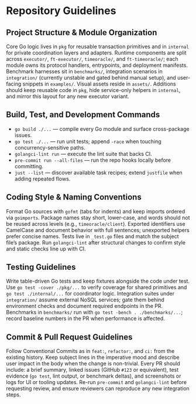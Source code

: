 # Repository Guidelines

## Project Structure & Module Organization
Core Go logic lives in `pkg` for reusable transaction primitives and in `internal` for private coordination layers and adapters. Runtime components are split across `executor/`, `ft-executor/`, `timeoracle/`, and `ft-timeoracle/`; each module owns its protocol handlers, entrypoints, and deployment manifests. Benchmark harnesses sit in `benchmarks/`, integration scenarios in `integration/` (currently unstable and gated behind manual setup), and user-facing snippets in `examples/`. Visual assets reside in `assets/`. Additions should keep reusable code in `pkg`, hide service-only helpers in `internal`, and mirror this layout for any new executor variant.

## Build, Test, and Development Commands
- `go build ./...` — compile every Go module and surface cross-package issues.
- `go test ./...` — run unit tests; append `-race` when touching concurrency-sensitive paths.
- `golangci-lint run` — execute the lint suite that backs CI.
- `pre-commit run --all-files` — run the repo hooks locally before committing.
- `just --list` — discover available task recipes; extend `justfile` when adding repeated flows.

## Coding Style & Naming Conventions
Format Go sources with `gofmt` (tabs for indents) and keep imports ordered via `goimports`. Package names stay short, lower-case, and words should not be reused across levels (e.g., `timeoracle/client`). Exported identifiers use CamelCase and document behavior with full sentences; unexported helpers prefer concise names. Tests live in `_test.go` files and match the subject file’s package. Run `golangci-lint` after structural changes to confirm style and static checks line up with CI.

## Testing Guidelines
Write table-driven Go tests and keep fixtures alongside the code under test. Use `go test -cover ./pkg/...` to verify coverage for shared primitives and `go test ./internal/...` for coordinator logic. Integration suites under `integration/` assume external NoSQL services; gate them behind environment checks and document required endpoints in the PR. Benchmarks in `benchmarks/` run with `go test -bench . ./benchmarks/...`; record baseline numbers in the PR when performance is affected.

## Commit & Pull Request Guidelines
Follow Conventional Commits as in `feat:`, `refactor:`, and `ci:` from the existing history. Keep subject lines in the imperative mood and describe user impact in the body when the change is non-trivial. Every PR should include: a brief summary, linked issues (GitHub `#123` or equivalent), test evidence (`go test`, lint output, or benchmark deltas), and screenshots or logs for UI or tooling updates. Re-run `pre-commit` and `golangci-lint` before requesting review, and ensure reviewers can reproduce any new integration steps.
